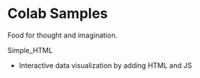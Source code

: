 # Colab Samples 
Food for thought and imagination.

Simple_HTML
- Interactive data visualization by adding HTML and JS
